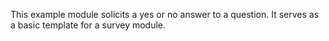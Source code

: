 This example module solicits a yes or no answer to a question. It serves as a basic template for a survey module.